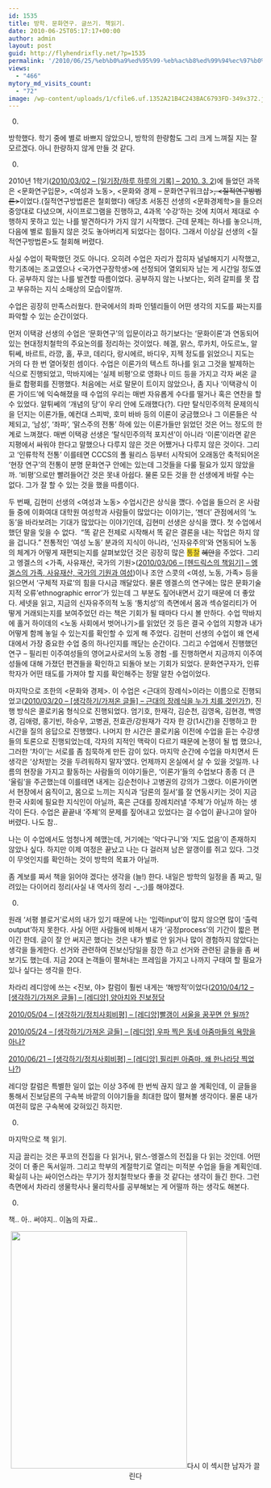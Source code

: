 ```yaml
---
id: 1535
title: 방학. 문화연구. 글쓰기. 책읽기.
date: 2010-06-25T05:17:17+00:00
author: admin
layout: post
guid: http://flyhendrixfly.net/?p=1535
permalink: '/2010/06/25/%eb%b0%a9%ed%95%99-%eb%ac%b8%ed%99%94%ec%97%b0%ea%b5%ac-%ea%b8%80%ec%93%b0%ea%b8%b0-%ec%b1%85%ec%9d%bd%ea%b8%b0/'
views:
  - "466"
mytory_md_visits_count:
  - "72"
image: /wp-content/uploads/1/cfile6.uf.1352A21B4C243BAC6793FD-349x372.jpg
---
```

0.
  
방학했다. 학기 중에 별로 바쁘지 않았으니, 방학의 한량함도 그리 크게 느껴질 지는 잘 모르겠다. 아니 한량하지 않게 만들 것 같다.

0.
  
2010년 1학기(<a href="http://flyinghendrix.tistory.com/537" target="_blank">2010/03/02 &#8211; [일기장/하루 하루의 기록] &#8211; 2010. 3. 2</a>)에 들었던 과목은 <문화연구입문>, <여성과 노동>, <문화와 경제 &#8211; 문화연구워크샵><span style="text-decoration: line-through;">, <질적연구방법론></span>이었다.(질적연구방법론은 철회했다) 애당초 서동진 선생의 <문화경제학>을 들으러 중앙대로 다녔으며, 사이프로그램을 진행하고, 4과목 &#8216;수강&#8217;하는 것에 치여서 제대로 수행하지 못하고 있는 나를 발견하다가 가지 않기 시작했다. 근데 문제는 하나를 놓으니까, 다음에 별로 힘들지 않은 것도 놓아버리게 되었다는 점이다. 그래서 이상길 선생의 <질적연구방법론>도 철회해 버렸다.

사실 수업이 팍팍했던 것도 아니다. 오히려 수업은 자리가 잡히자 널널해지기 시작했고, 학기초에는 조교였으나 <국가연구장학생>에 선정되어 열외되자 남는 게 시간일 정도였다. 공부하지 않는 나를 발견할 따름이었다. 공부하지 않는 나보다는, 외려 갈피를 못 잡고 부유하는 지식 소매상의 모습이랄까.

수업은 굉장히 만족스러웠다. 한국에서의 좌파 인텔리들이 어떤 생각의 지도를 짜는지를 파악할 수 있는 순간이었다. 

먼저 이택광 선생의 수업은 &#8216;문화연구&#8217;의 입문이라고 하기보다는 &#8216;문화이론&#8217;과 연동되어있는 현대정치철학의 주요논의를 정리하는 것이었다. 헤겔, 맑스, 루카치, 아도르노, 알튀쎄, 바르트, 라깡, 홀, 푸코, 데리다, 랑시에르, 바디우, 지젝 정도를 읽었으니 지도는 거의 다 한 번 열어젖힌 셈이다. 수업은 이론가의 텍스트 하나를 읽고 그것을 발제하는 식으로 진행되었고, 막바지에는 &#8216;실제 비평&#8217;으로 영화나 미드 등을 가지고 각자 써온 글들로 합평회를 진행했다. 처음에는 서로 말문이 트이지 않았으나, 좀 지나 &#8216;이택광식 이론 가이드&#8217;에 익숙해졌을 때 수업의 우리는 매번 자유롭게 수다를 떨거나 혹은 연찬을 할 수 있었다. 알튀쎄의 &#8216;개념의 당&#8217;이 우리 안에 도래했다(?). 다만 탈식민주의적 문제의식을 던지는 이론가들, 예컨대 스피박, 호미 바바 등의 이론이 궁금했으나 그 이론들은 삭제되고, &#8216;남성&#8217;, &#8216;좌파&#8217;, &#8216;맑스주의 전통&#8217; 하에 있는 이론가들만 읽었던 것은 어느 정도의 한계로 느껴졌다. 매번 이택광 선생은 &#8216;탈식민주의적 포지션&#8217;이 아니라 &#8216;이론&#8217;이라면 같은 지평에서 싸워야 한다고 말했으나 다루지 않은 것은 어쨌거나 다루지 않은 것이다. 그리고 &#8216;인류학적 전통&#8217; 이를테면 CCCS의 폴 윌리스 등부터 시작되어 오래동안 축적되어온 &#8216;현장 연구&#8217;의 전통이 분명 문화연구 안에는 있는데 그것들을 다룰 필요가 있지 않았을까. &#8216;비평&#8217;으로만 빨려들어간 것은 못내 아쉽다. 물론 모든 것을 한 선생에게 바랄 수는 없다. 그가 잘 할 수 있는 것을 했을 따름이다.

두 번째, 김현미 선생의 <여성과 노동> 수업시간은 상식을 깼다. 수업을 들으러 온 사람들 중에 이화여대 대학원 여성학과 사람들이 많았다는 이야기는, &#8216;젠더&#8217; 관점에서의 &#8216;노동&#8217;을 바라보려는 기대가 많았다는 이야기인데, 김현미 선생은 상식을 깼다. 첫 수업에서 했던 말을 잊을 수 없다.&nbsp; &#8220;똑 같은 전제로 시작해서 똑 같은 결론을 내는 작업은 하지 않을 겁니다.&#8221; 전통적인 &#8216;여성 노동&#8217; 분과의 지식이 아니라, &#8216;신자유주의&#8217;와 연동되어 노동의 체계가 어떻게 재편되는지를 살펴보았던 것은 굉장히 많은 <span style="background-color: rgb(255, 228, 48); color: rgb(84, 75, 51);">통찰</span> <span style="text-decoration: line-through;">혜안</span>을 주었다. 그리고 엥겔스의 <가족, 사유재산, 국가의 기원>(<a href="http://flyinghendrix.tistory.com/543" target="_blank">2010/03/06 &#8211; [헨드릭스의 책읽기] &#8211; 엥겔스의 가족, 사유재산, 국가의 기원과 여성</a>)이나 조안 스콧의 <여성, 노동, 가족> 등을 읽으면서 &#8216;구체적 자료&#8217;의 힘을 다시금 깨달았다. 물론 엥겔스의 연구에는 많은 문화기술지적 오류&#8217;ethnographic error&#8217;가 있는데 그 부분도 짚어내면서 갔기 때문에 더 좋았다. 세넷을 읽고, 지금의 신자유주의적 노동 &#8216;통치성&#8217;의 측면에서 몸과 섹슈얼리티가 어떻게 거래되는지를 보여주었던 <CAPITAL CULTURE>라는 책은 기회가 될 때마다 다시 볼 만하다. 수업 막바지에 홀거 하이데의 <노동 사회에서 벗어나기>를 읽었던 것 등은 결국 수업의 지향과 내가 어떻게 함께 놓일 수 있는지를 확인할 수 있게 해 주었다. 김현미 선생의 수업이 왜 연세대에서 가장 중요한 수업 중의 하나인지를 깨닫는 순간이다. 그리고 수업에서 진행했던 연구 &#8211; 필리핀 이주여성들의 영어교사로서의 노동 경험 -를 진행하면서 지금까지 이주여성들에 대해 가졌던 편견들을 확인하고 되돌아 보는 기회가 되었다. 문화연구자가, 인류학자가 어떤 태도를 가져야 할 지를 확인해주는 정말 알찬 수업이었다.

마지막으로 조한의 <문화와 경제>. 이 수업은 <근대의 장례식>이라는 이름으로 진행되었고(<a href="http://flyinghendrix.tistory.com/549" target="_blank">2010/03/20 &#8211; [생각하기/가져온 글들] &#8211; 근대의 장례식을 누가 치를 것인가?</a>), 진행 방식은 콜로키움 형식으로 진행되었다. 엄기호, 한재각, 김순천, 김영옥, 김현경, 백영경, 김애령, 홍기빈, 하승우, 고병권, 전효관/강원재가 각자 한 강(1시간)을 진행하고 한 시간을 질의 응답으로 진행했다. 나머지 한 시간은 콜로키움 이전에 수업을 듣는 수강생들의 토론으로 진행되었는데, 각자의 지적인 맥락이 다르기 때문에 논쟁이 될 법 했으나, 그러한 &#8216;차이&#8217;는 서로를 좀 침묵하게 만든 감이 있다. 마지막 순간에 수업을 마치면서 든 생각은 &#8216;상처받는 것을 두려워하지 말자&#8217;였다. 언제까지 온실에서 살 수 있을 것일까. 나름의 현장을 가지고 활동하는 사람들의 이야기들은, &#8216;이론가&#8217;들의 수업보다 종종 더 큰 &#8216;울림&#8217;을 주곤했는데 이를테면 내게는 김순천이나 고병권의 강의가 그랬다. 이론가이면서 현장에서 움직이고, 몸으로 느끼는 지식과 &#8216;담론의 질서&#8217;를 잘 연동시키는 것이 지금 한국 사회에 필요한 지식인이 아닐까, 혹은 근대를 장례치러낼 &#8216;주체&#8217;가 아닐까 하는 생각이 든다. 수업은 끝끝내 &#8216;주체&#8217;의 문제를 짚어내고 있었다는 걸 수업이 끝나고야 알아버렸다. 나도 참..

나는 이 수업에서도 엄청나게 헤맸는데, 거기에는 &#8216;악다구니&#8217;와 &#8216;지도 없음&#8217;이 존재하지 않았나 싶다. 하지만 이제 여정은 끝났고 나는 다 걸러져 남은 알갱이를 쥐고 있다. 그것이 무엇인지를 확인하는 것이 방학의 목표가 아닐까.

좀 계보를 짜서 책을 읽어야 겠다는 생각을 (늘!) 한다. 내일은 방학의 일정을 좀 짜고, 밀려있는 다이어리 정리(사실 내 역사의 정리 -_-;)를 해야겠다.

0.
  
원래 &#8216;서평 블로거&#8217;로서의 내가 있기 때문에 나는 &#8216;입력input&#8217;이 많지 않으면 많이 &#8216;출력output&#8217;하지 못한다. 사실 어떤 사람들에 비해서 내가 &#8216;공정process&#8217;의 기간이 짧은 편이긴 한데. 글이 잘 안 써지곤 했다는 것은 내가 별로 안 읽거나 많이 경험하지 않았다는 생각을 들게한다. 선거와 관련하여 진보신당일을 잠깐 하고 선거와 관련된 글들을 좀 써보기도 했는데. 지금 20대 논객들이 펼쳐내는 프레임을 가지고 나까지 구태여 할 필요가 있나 싶다는 생각을 한다.

차라리 레디앙에 쓰는 <진보, 야> 칼럼이 훨씬 내게는 &#8216;해방적&#8217;이었다(<a href="http://flyinghendrix.tistory.com/565" target="_blank">2010/04/12 &#8211; [생각하기/가져온 글들] &#8211; [레디앙] 양아치와 진보정당</a>
  
<a href="http://flyinghendrix.tistory.com/580" target="_blank">2010/05/04 &#8211; [생각하기/정치사회비평] &#8211; [레디앙]빨갱이 서울을 꿈꾸면 안 될까?</a>
  
<a href="http://flyinghendrix.tistory.com/598" target="_blank">2010/05/24 &#8211; [생각하기/가져온 글들] &#8211; [레디앙] 우파 찍은 동네 아줌마들의 욕망을 아나?</a>
  
<a href="http://flyinghendrix.tistory.com/609" target="_blank">2010/06/21 &#8211; [생각하기/정치사회비평] &#8211; [레디앙] 필리핀 아줌마, 왜 한나라당 찍었나?</a>)

레디앙 칼럼은 특별한 일이 없는 이상 3주에 한 번씩 끊지 않고 쓸 계획인데, 이 글들을 통해서 진보담론의 구속복 바깥의 이야기들을 최대한 많이 펼쳐볼 생각이다. 물론 내가 여전히 많은 구속복에 갖혀있긴 하지만.

0.
  
마지막으로 책 읽기.
  
지금 끌리는 것은 푸코의 전집을 다 읽거나, 맑스-엥겔스의 전집을 다 읽는 것인데. 어떤 것이 더 좋은 독서일까. 그리고 학부의 계절학기로 열리는 미적분 수업을 들을 계획인데. 확실히 나는 싸이언스라는 무기가 정치철학보다 좋을 것 같다는 생각이 들긴 한다. 그런 측면에서 차라리 생물학사나 물리학사를 공부해보는 게 어떨까 하는 생각도 해본다.

0.
  
책.. 아.. 써야지.. 이놈의 자료..

<div style="text-align: center;">
  <img src="http://submania.dothome.co.kr/wp-content/uploads/1/cfile6.uf.1352A21B4C243BAC6793FD.jpg" class="aligncenter" width="349" height="470" alt="" filename="foucault08.jpg" filemime="image/jpeg" />다시 이 섹시한 남자가 끌린다
</div>